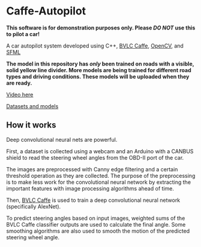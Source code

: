 # Caffe-Autopilot

**This software is for demonstration purposes only. Please _DO_ _NOT_ use this to pilot a car!**

A car autopilot system developed using C++, [BVLC Caffe](https://github.com/BVLC/caffe), [OpenCV](http://opencv.org/), and [SFML](http://www.sfml-dev.org/)

**The model in this repository has _only_ been trained on roads with a visible, solid yellow line divider. More models are being trained for different road types and driving conditions. These models will be uploaded when they are ready.**

[Video here](https://www.youtube.com/watch?v=fSbWnQ_wzvM)

[Datasets and models](https://drive.google.com/open?id=0B-KJCaaF7ellNFVFSUpVWGlTUWM)

## How it works

Deep convolutional neural nets are powerful.

First, a dataset is collected using a webcam and an Arduino with a CANBUS shield to read the steering wheel angles from the OBD-II port of the car.

The images are preprocessed with Canny edge filtering and a certain threshold operation as they are collected.
The purpose of the preprocessing is to make less work for the convolutional neural network by extracting the important features with image processing algorithms ahead of time.

Then, [BVLC Caffe](https://github.com/BVLC/caffe) is used to train a deep convolutional neural network (specifically AlexNet).

To predict steering angles based on input images, weighted sums of the BVLC Caffe classifier outputs are used to calculate the final angle. Some smoothing algorithms are also used to smooth the motion of the predicted steering wheel angle.
